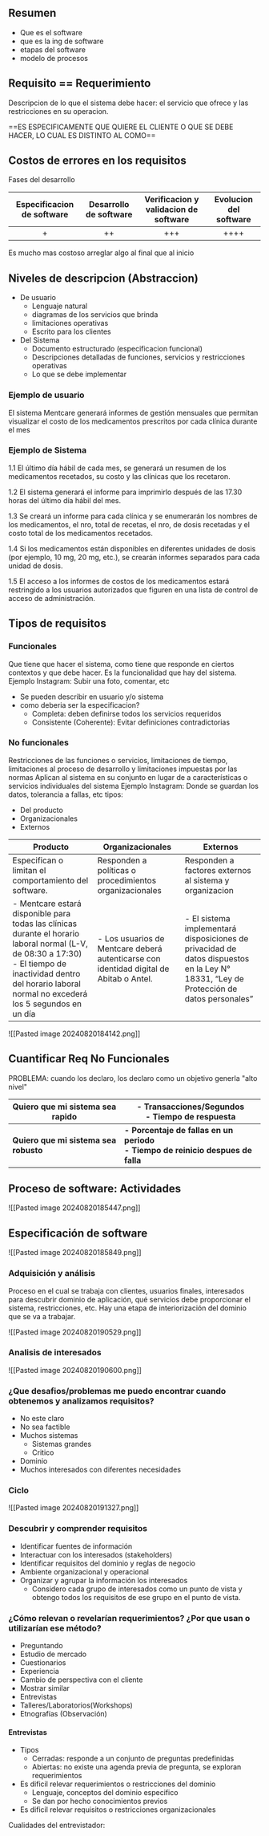 ## Resumen
- Que es el software
- que es la ing de software
- etapas del software
- modelo de procesos


## Requisito == Requerimiento
Descripcion de lo que el sistema debe hacer: el servicio que ofrece y las restricciones en su operacion.

==ES ESPECIFICAMENTE QUE QUIERE EL CLIENTE O QUE SE DEBE HACER, LO CUAL ES DISTINTO AL COMO==

## Costos de errores en los requisitos
Fases del desarrollo

| Especificacion de software | Desarrollo de software | Verificacion y validacion de software | Evolucion del software |
| :------------------------: | :--------------------: | :-----------------------------------: | :--------------------: |
|             +              |           ++           |                  +++                  |          ++++          |
Es mucho mas costoso arreglar algo al final que al inicio

## Niveles de descripcion (Abstraccion)
- De usuario
	- Lenguaje natural
	- diagramas de los servicios que brinda
	- limitaciones operativas
	- Escrito para los clientes
- Del Sistema
	- Documento estructurado (especificacion funcional)
	- Descripciones detalladas de funciones, servicios y restricciones operativas
	- Lo que se debe implementar

### Ejemplo de usuario
El sistema Mentcare generará informes de gestión mensuales que permitan visualizar el costo de los medicamentos prescritos por cada clínica durante el mes

### Ejemplo de Sistema
1.1 El último día hábil de cada mes, se generará un resumen de los medicamentos recetados, su costo y las clínicas que los recetaron. 

1.2 El sistema generará el informe para imprimirlo después de las 17.30 horas del último día hábil del mes. 

1.3 Se creará un informe para cada clínica y se enumerarán los nombres de los medicamentos, el nro, total de recetas, el nro, de dosis recetadas y el costo total de los medicamentos recetados. 

1.4 Si los medicamentos están disponibles en diferentes unidades de dosis (por ejemplo, 10 mg, 20 mg, etc.), se crearán informes separados para cada unidad de dosis. 

1.5 El acceso a los informes de costos de los medicamentos estará restringido a los usuarios autorizados que figuren en una lista de control de acceso de administración.

## Tipos de requisitos
### Funcionales
Que tiene que hacer el sistema, como tiene que responde en ciertos contextos y que debe hacer.
Es la funcionalidad que hay del sistema.
Ejemplo Instagram:
Subir una foto, comentar, etc
- Se pueden describir en usuario y/o sistema
- como deberia ser la especificacion?
	- Completa: deben definirse todos los servicios requeridos
	- Consistente (Coherente): Evitar definiciones contradictorias

### No funcionales
Restricciones de las funciones o servicios, limitaciones de tiempo, limitaciones al proceso de desarrollo y limitaciones impuestas por las normas
Aplican al sistema en su conjunto en lugar de a características o servicios individuales del sistema
Ejemplo Instagram:
Donde se guardan los datos, tolerancia a fallas, etc
tipos:
- Del producto
- Organizacionales
- Externos


| Producto                                                                                                                                                                                                             | Organizacionales                                                                        | Externos                                                                                                                              |
| -------------------------------------------------------------------------------------------------------------------------------------------------------------------------------------------------------------------- | --------------------------------------------------------------------------------------- | ------------------------------------------------------------------------------------------------------------------------------------- |
| Especifican o limitan el comportamiento del software.                                                                                                                                                                | Responden a políticas o procedimientos organizacionales                                 | Responden a factores externos al sistema y organizacion                                                                               |
| - Mentcare estará disponible para todas las clínicas durante el horario laboral normal (L-V, de 08:30 a 17:30) <br>- El tiempo de inactividad dentro del horario laboral normal no excederá los 5 segundos en un día | - Los usuarios de Mentcare deberá autenticarse con identidad digital de Abitab o Antel. | - El sistema implementará disposiciones de privacidad de datos dispuestos en la Ley N° 18331, “Ley de Protección de datos personales” |

![[Pasted image 20240820184142.png]]

## Cuantificar Req No Funcionales
PROBLEMA: cuando los declaro, los declaro como un objetivo generla "alto nivel"


| Quiero que mi sistema sea rapido  | - Transacciones/Segundos<br>- Tiempo de respuesta                             |
| --------------------------------- | ----------------------------------------------------------------------------- |
| **Quiero que mi sistema sea robusto** | **- Porcentaje de fallas en un periodo<br>- Tiempo de reinicio despues de falla** |


## Proceso de software: Actividades
![[Pasted image 20240820185447.png]]


## Especificación de software

![[Pasted image 20240820185849.png]]

### Adquisición y análisis
Proceso en el cual se trabaja con clientes, usuarios finales, interesados para descubrir dominio de aplicación, qué servicios debe proporcionar el sistema, restricciones, etc.
Hay una etapa de interiorización del dominio que se va a trabajar.

![[Pasted image 20240820190529.png]]


### Analisis de interesados

![[Pasted image 20240820190600.png]]


### ¿Que desafios/problemas me puedo encontrar cuando obtenemos y analizamos requisitos?
- No este claro
- No sea factible
- Muchos sistemas
	- Sistemas grandes
	- Critico
- Dominio
- Muchos interesados con diferentes necesidades

### Ciclo
![[Pasted image 20240820191327.png]]


### Descubrir y comprender requisitos
- Identificar fuentes de información 
- Interactuar con los interesados (stakeholders) 
- Identificar requisitos del dominio y reglas de negocio 
- Ambiente organizacional y operacional 
- Organizar y agrupar la información los interesados 
	- Considero cada grupo de interesados como un punto de vista y obtengo todos los requisitos de ese grupo en el punto de vista.

### ¿Cómo relevan o revelarían requerimientos? ¿Por que usan o utilizarían ese método?
- Preguntando
- Estudio de mercado
- Cuestionarios
- Experiencia
- Cambio de perspectiva con el cliente
- Mostrar similar
- Entrevistas
- Talleres/Laboratorios(Workshops)
- Etnografías (Observación)

#### Entrevistas
- Tipos
	- Cerradas: responde a un conjunto de preguntas predefinidas
	- Abiertas: no existe una agenda previa de pregunta, se exploran requerimientos
- Es dificil relevar requerimientos o restricciones del dominio
	- Lenguaje, conceptos del dominio especifico
	- Se dan por hecho conocimientos previos
- Es dificil relevar requisitos o restricciones organizacionales

Cualidades del entrevistador: